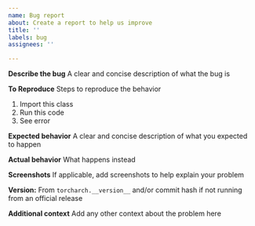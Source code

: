 ```yaml
---
name: Bug report
about: Create a report to help us improve
title: ''
labels: bug
assignees: ''

---
```


**Describe the bug**
A clear and concise description of what the bug is

**To Reproduce**
Steps to reproduce the behavior
1. Import this class 
2. Run this code
4. See error

**Expected behavior**
A clear and concise description of what you expected to happen

**Actual behavior**
What happens instead

**Screenshots**
If applicable, add screenshots to help explain your problem

**Version:** From `torcharch.__version__` and/or commit hash if not running from an official release

**Additional context**
Add any other context about the problem here
